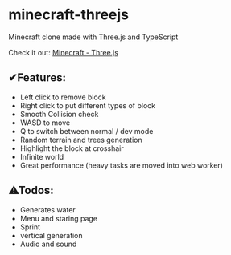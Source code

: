 # minecraft-threejs

Minecraft clone made with Three.js and TypeScript

Check it out: [Minecraft - Three.js](https://mc.yuleiz.com/)

## ✔Features:

- Left click to remove block
- Right click to put different types of block
- Smooth Collision check
- WASD to move
- Q to switch between normal / dev mode
- Random terrain and trees generation
- Highlight the block at crosshair
- Infinite world
- Great performance (heavy tasks are moved into web worker)

## ⚠Todos:

- Generates water
- Menu and staring page
- Sprint
- vertical generation
- Audio and sound
